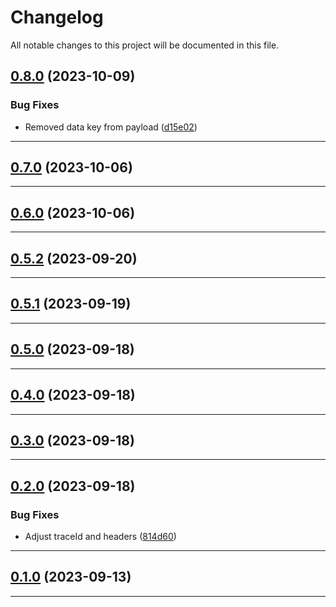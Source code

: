 <!--- BEGIN HEADER -->
# Changelog

All notable changes to this project will be documented in this file.
<!--- END HEADER -->

## [0.8.0](https://github.com/mateusmacedo/chapa-php-infrastructure/compare/v0.7.0...v0.8.0) (2023-10-09)

### Bug Fixes

* Removed data key from payload ([d15e02](https://github.com/mateusmacedo/chapa-php-infrastructure/commit/d15e021759374efe8d8e96d7c9fcd0d1adca82c1))


---

## [0.7.0](https://github.com/mateusmacedo/chapa-php-infrastructure/compare/v0.6.0...v0.7.0) (2023-10-06)


---

## [0.6.0](https://github.com/mateusmacedo/chapa-php-infrastructure/compare/v0.5.2...v0.6.0) (2023-10-06)


---

## [0.5.2](https://github.com/mateusmacedo/chapa-php-infrastructure/compare/v0.5.1...v0.5.2) (2023-09-20)


---

## [0.5.1](https://github.com/mateusmacedo/chapa-php-infrastructure/compare/v0.5.0...v0.5.1) (2023-09-19)


---

## [0.5.0](https://github.com/mateusmacedo/chapa-php-infrastructure/compare/v0.4.0...v0.5.0) (2023-09-18)


---

## [0.4.0](https://github.com/mateusmacedo/chapa-php-infrastructure/compare/v0.3.0...v0.4.0) (2023-09-18)


---

## [0.3.0](https://github.com/mateusmacedo/chapa-php-infrastructure/compare/v0.2.0...v0.3.0) (2023-09-18)


---

## [0.2.0](https://github.com/mateusmacedo/chapa-php-infrastructure/compare/v0.1.0...v0.2.0) (2023-09-18)

### Bug Fixes

* Adjust traceId and headers ([814d60](https://github.com/mateusmacedo/chapa-php-infrastructure/commit/814d60ddcdf6f031f6f98eb5c30cb8219414824d))


---

## [0.1.0](https://github.com/mateusmacedo/chapa-php-infrastructure/compare/0.0.0...v0.1.0) (2023-09-13)


---

